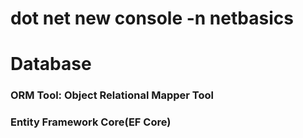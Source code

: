 # dot net new console -n netbasics

# Database
### ORM Tool: Object Relational Mapper Tool
### Entity Framework Core(EF Core)